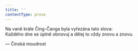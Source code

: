 ```yaml
---
title: ''
contentType: prose
---
```


Na vaně krále Čing-Čanga byla vyřezána tato slova:  
Každého dne se úplně obnovuj a dělej to vždy znovu a znovu.

— Čínská moudrost
